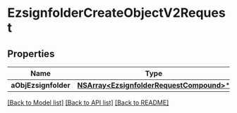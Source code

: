 # EzsignfolderCreateObjectV2Request

## Properties
Name | Type | Description | Notes
------------ | ------------- | ------------- | -------------
**aObjEzsignfolder** | [**NSArray&lt;EzsignfolderRequestCompound&gt;***](EzsignfolderRequestCompound.md) |  | 

[[Back to Model list]](../README.md#documentation-for-models) [[Back to API list]](../README.md#documentation-for-api-endpoints) [[Back to README]](../README.md)


